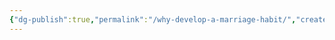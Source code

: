 ```yaml
---
{"dg-publish":true,"permalink":"/why-develop-a-marriage-habit/","created":"","updated":""}
---
```



